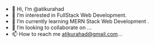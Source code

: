 - 👋 Hi, I’m @atikurahad
- 👀 I’m interested in FullStack Web Development.
- 🌱 I’m currently learning MERN Stack Web Development .
- 💞️ I’m looking to collaborate on ...
- 📫 How to reach me  atikurahad@gmail.com...

<!---
atikurahad/atikurahad is a ✨ special ✨ repository because its `README.md` (this file) appears on your GitHub profile.
You can click the Preview link to take a look at your changes.
--->
